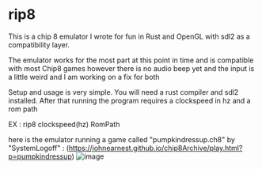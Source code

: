 # rip8

This is a chip 8 emulator I wrote for fun in Rust and OpenGL with sdl2 as a compatibility layer. 

The emulator works for the most part at this point in time and is compatible with most Chip8 games however there is no audio beep yet and the input is a little weird and I am working on a fix for both

Setup and usage is very simple. You will need a rust compiler and sdl2 installed. After that running the program requires a clockspeed in hz and a rom path

EX : rip8 clockspeed(hz) RomPath

here is the emulator running a game called "pumpkindressup.ch8" by "SystemLogoff" : (https://johnearnest.github.io/chip8Archive/play.html?p=pumpkindressup)
![image](https://user-images.githubusercontent.com/31595608/193350022-a1f39966-21f6-4a49-98a0-153e8bf704f5.png)
